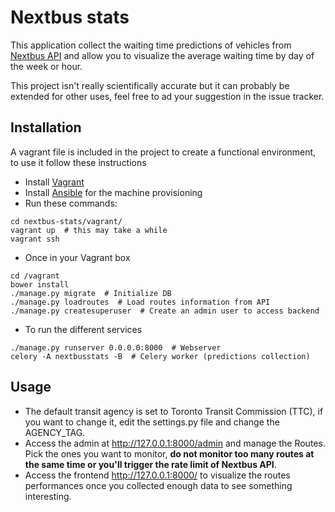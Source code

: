 # Nextbus stats

This application collect the waiting time predictions of vehicles from [Nextbus API](http://www.nextbus.com/) and allow you to visualize the average waiting time by day of the week or hour.

This project isn't really scientifically accurate but it can probably be extended for other uses, feel free to ad your suggestion in the issue tracker.

## Installation

A vagrant file is included in the project to create a functional environment, to use it follow these instructions

- Install [Vagrant](https://www.vagrantup.com/docs/installation/)
- Install [Ansible](http://docs.ansible.com/ansible/intro_installation.html) for the machine provisioning
- Run these commands:
```
cd nextbus-stats/vagrant/
vagrant up  # this may take a while
vagrant ssh
```
- Once in your Vagrant box
```
cd /vagrant
bower install
./manage.py migrate  # Initialize DB
./manage.py loadroutes  # Load routes information from API
./manage.py createsuperuser  # Create an admin user to access backend
```
- To run the different services
```
./manage.py runserver 0.0.0.0:8000  # Webserver
celery -A nextbusstats -B  # Celery worker (predictions collection)
```

## Usage

- The default transit agency is set to Toronto Transit Commission (TTC), if you want to change it, edit the settings.py file and change the AGENCY_TAG.
- Access the admin at http://127.0.0.1:8000/admin and manage the Routes. Pick the ones you want to monitor, **do not monitor too many routes at the same time or you'll trigger the rate limit of Nextbus API**.
- Access the frontend http://127.0.0.1:8000/ to visualize the routes performances once you collected enough data to see something interesting.